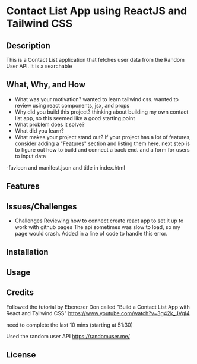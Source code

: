 # Contact List App using ReactJS and Tailwind CSS

## Description
This is a Contact List application that fetches user data from the Random User API. It is a searchable 

## What, Why, and How
* What was your motivation?
wanted to learn tailwind css. 
wanted to review using react components, jsx, and props
* Why did you build this project?
thinking about building my own contact list app, so this seemed like a good starting point
* What problem does it solve?
* What did you learn?
* What makes your project stand out? If your project has a lot of features, consider adding a "Features" section and listing them here.
next step is to figure out how to build and connect a back end. and a form for users to input data

-favicon and manifest.json and title in index.html

## Features

## Issues/Challenges
* Challenges
Reviewing how to connect create react app to set it up to work with github pages
The api sometimes was slow to load, so my page would crash. Added in a line of code to handle this error.

## Installation

## Usage

## Credits

Followed the tutorial by Ebenezer Don called "Build a Contact List App with React and Tailwind CSS"
https://www.youtube.com/watch?v=3g42k_JVqI4

need to complete the last 10 mins (starting at 51:30)

Used the random user API
https://randomuser.me/

## License

